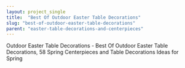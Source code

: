 ```yaml
---
layout: project_single
title:  "Best Of Outdoor Easter Table Decorations"
slug: "best-of-outdoor-easter-table-decorations"
parent: "easter-table-decorations-and-centerpieces"
---
```

Outdoor Easter Table Decorations - Best Of Outdoor Easter Table Decorations, 58 Spring Centerpieces and Table Decorations Ideas for Spring